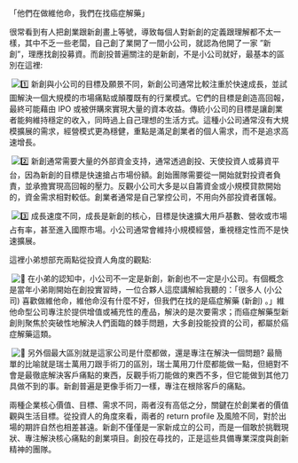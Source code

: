 「他們在做維他命，我們在找癌症解藥」

很常看到有人把創業跟新創畫上等號，導致每個人對新創的定義跟理解都不太一樣，其中不乏一些老闆，自己創了業開了一間小公司，就認為他開了一家 ”新創”，理應找創投募資。而創投普遍關注的是新創，不是小公司就好，最基本的區別在這裡:

 ![1️⃣](https://static.xx.fbcdn.net/images/emoji.php/v9/t7a/1/16/31_20e3.png) 新創與小公司的目標及願景不同，新創公司通常比較注重於快速成長，並試圖解決一個大規模的市場痛點或顛覆既有的行業模式。它們的目標是創造高回報，最終可能藉由 IPO 或被併購來實現大量的資本收益。傳統小公司的目標是讓創業者能夠維持穩定的收入，同時過上自己理想的生活方式。這種小公司通常沒有大規模擴展的需求，經營模式更為穩健，重點是滿足創業者的個人需求，而不是追求高速增長。

 ![2️⃣](https://static.xx.fbcdn.net/images/emoji.php/v9/t99/1/16/32_20e3.png) 新創通常需要大量的外部資金支持，通常透過創投、天使投資人或募資平台，因為新創的目標是快速搶占市場份額。創始團隊需要從一開始就對投資者負責，並承擔實現高回報的壓力。反觀小公司大多是以自籌資金或小規模貸款開始的，資金需求相對較低。創業者通常是自己掌控公司，不用向外部投資者匯報。

 ![3️⃣](https://static.xx.fbcdn.net/images/emoji.php/v9/tb8/1/16/33_20e3.png) 成長速度不同，成長是新創的核心，目標是快速擴大用戶基數、營收或市場占有率，甚至進入國際市場。小公司通常會維持小規模經營，重視穩定性而不是快速擴展。

這裡小弟想部充兩點從投資人角度的觀點:

 ![🔸](https://static.xx.fbcdn.net/images/emoji.php/v9/t72/1/16/1f538.png) 在小弟的認知中，小公司不一定是新創，新創也不一定是小公司。有個概念是當年小弟剛開始在創投實習時，一位合夥人這麼講解給我聽的：「很多人 (小公司) 喜歡做維他命，維他命沒有什麼不好，但我們在找的是癌症解藥 (新創) 。」維他命型公司專注於提供增值或補充性的產品，解決的是次要需求；而癌症解藥型新創則聚焦於突破性地解決人們面臨的棘手問題，大多創投能投資的公司，都屬於癌症解藥這類。

 ![🔸](https://static.xx.fbcdn.net/images/emoji.php/v9/t72/1/16/1f538.png) 另外個最大區別就是這家公司是什麼都做，還是專注在解決一個問題? 最簡單的比喻就是瑞士萬用刀跟手術刀的區別，瑞士萬用刀什麼都能做一點，但絕對不會是最徹底解決客戶痛點的東西，反觀手術刀能做的東西不多，但它能做到其他刀具做不到的事。新創普遍是更像手術刀一樣，專注在根除客戶的痛點。

兩種企業核心價值、目標、需求不同，兩者沒有高低之分，關鍵在於創業者的價值觀與生活目標。從投資人的角度來看，兩者的 return profile 及風險不同，對於出場的期許自然也相差甚遠。新創不僅僅是一家新成立的公司，而是一個敢於挑戰現狀、專注解決核心痛點的創業項目。創投在尋找的，正是這些具備專業深度與創新精神的團隊。